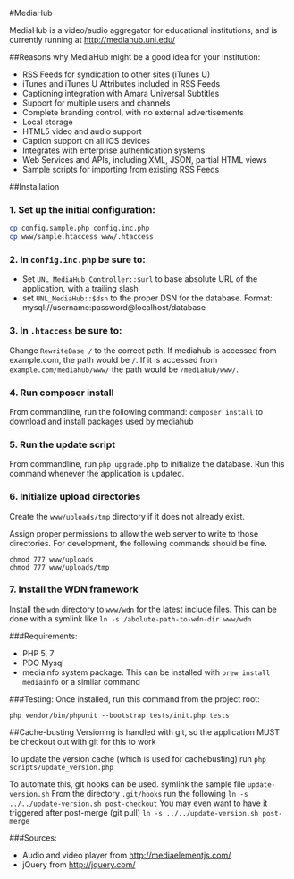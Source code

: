 #MediaHub

MediaHub is a video/audio aggregator for educational institutions, and is currently running at http://mediahub.unl.edu/

##Reasons why MediaHub might be a good idea for your institution:

* RSS Feeds for syndication to other sites (iTunes U)
 * iTunes and iTunes U Attributes included in RSS Feeds
* Captioning integration with Amara Universal Subtitles
* Support for multiple users and channels
* Complete branding control, with no external advertisements
* Local storage
* HTML5 video and audio support
* Caption support on all iOS devices
* Integrates with enterprise authentication systems
* Web Services and APIs, including XML, JSON, partial HTML views
* Sample scripts for importing from existing RSS Feeds

##Installation

### 1. Set up the initial configuration:
```bash
cp config.sample.php config.inc.php
cp www/sample.htaccess www/.htaccess
```

### 2. In `config.inc.php` be sure to:
* Set `UNL_MediaHub_Controller::$url` to base absolute URL of the application, with a trailing slash
* set `UNL_MediaHub::$dsn` to the proper DSN for the database. Format: mysql://username:password@localhost/database

### 3. In `.htaccess` be sure to:
Change `RewriteBase /` to the correct path. If mediahub is accessed from example.com, the path would be `/`. If it is accessed from `example.com/mediahub/www/` the path would be `/mediahub/www/`.

### 4. Run composer install
From commandline, run the following command: `composer install` to download and install packages used by mediahub

### 5. Run the update script
From commandline, run `php upgrade.php` to initialize the database. Run this command whenever the application is updated.

### 6. Initialize upload directories
Create the `www/uploads/tmp` directory if it does not already exist.

Assign proper permissions to allow the web server to write to those directories. For development, the following commands should be fine.

```
chmod 777 www/uploads
chmod 777 www/uploads/tmp
```

### 7. Install the WDN framework
Install the `wdn` directory to `www/wdn` for the latest include files.
This can be done with a symlink like `ln -s /abolute-path-to-wdn-dir www/wdn`

###Requirements:

* PHP 5, 7
* PDO Mysql
* mediainfo system package. This can be installed with `brew install mediainfo` or a similar command

###Testing:
Once installed, run this command from the project root:
```
php vendor/bin/phpunit --bootstrap tests/init.php tests
```

##Cache-busting
Versioning is handled with git, so the application MUST be checkout out with git for this to work

To update the version cache (which is used for cachebusting) run `php scripts/update_version.php`

To automate this, git hooks can be used.
symlink the sample file `update-version.sh`
From the directory `.git/hooks` run the following
`ln -s ../../update-version.sh post-checkout`
You may even want to have it triggered after post-merge (git pull)
`ln -s ../../update-version.sh post-merge`

###Sources:

* Audio and video player from http://mediaelementjs.com/
* jQuery from http://jquery.com/
